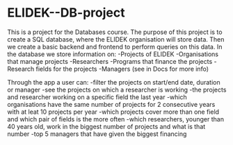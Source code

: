 # ELIDEK--DB-project
This is a project for the Databases course. The purpose of this project is to create a SQL database, where the ELIDEK organisation will store data. Then we create a basic backend and frontend to perform queries on this data.
In the database we store information on:
-Projects of ELIDEK
-Organisations that manage projects
-Researchers
-Programs that finance the projects
-Research fields for the projects
-Managers
(see in Docs for more info)

Through the app a user can:
-filter the projects on start/end date, duration or manager
-see the projects on which a researcher is working
-the projects and researcher working on a specific field the last year
-which organisations have the same number of projects for 2 consecutive years with at leat 10 projects per year
-which projects cover more than one field and which pair of fields is the more often
-which researchers, younger than 40 years old, work in the biggest number of projects and what is that number
-top 5 managers that have given the biggest financing
